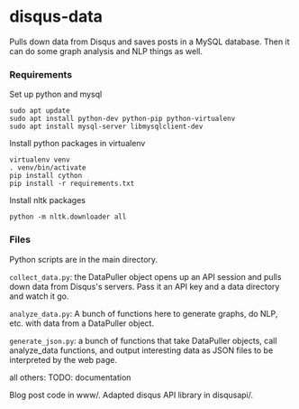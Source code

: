 # disqus-data

Pulls down data from Disqus and saves posts in a MySQL database. Then it can do
some graph analysis and NLP things as well.

### Requirements

Set up python and mysql
```
sudo apt update
sudo apt install python-dev python-pip python-virtualenv
sudo apt install mysql-server libmysqlclient-dev
```

Install python packages in virtualenv
```
virtualenv venv
. venv/bin/activate
pip install cython
pip install -r requirements.txt
```

Install nltk packages
```
python -m nltk.downloader all
```

### Files
Python scripts are in the main directory. 

`collect_data.py`: the DataPuller object opens up an API session and pulls down
data from Disqus's servers. Pass it an API key and a data directory and watch it
go.

`analyze_data.py`: A bunch of functions here to generate graphs, do NLP, etc.
with data from a DataPuller object.

`generate_json.py`: a bunch of functions that take DataPuller objects, call
analyze_data functions, and output interesting data as JSON files to be
interpreted by the web page.

all others: TODO: documentation

Blog post code in www/. Adapted disqus API library in disqusapi/.

